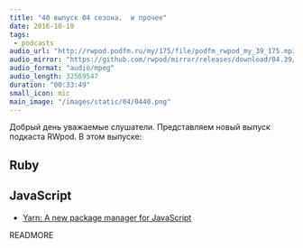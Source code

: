 ```yaml
---
title: "40 выпуск 04 сезона.  и прочее"
date: 2016-10-10
tags:
 - podcasts
audio_url: "http://rwpod.podfm.ru/my/175/file/podfm_rwpod_my_39_175.mp3"
audio_mirror: "https://github.com/rwpod/mirror/releases/download/04.39/0439.mp3"
audio_format: "audio/mpeg"
audio_length: 32569547
duration: "00:33:49"
small_icon: mic
main_image: "/images/static/04/0440.png"
---
```


Добрый день уважаемые слушатели. Представляем новый выпуск подкаста RWpod. В этом выпуске:

## Ruby



## JavaScript

 - [Yarn: A new package manager for JavaScript](https://code.facebook.com/posts/1840075619545360)

READMORE

